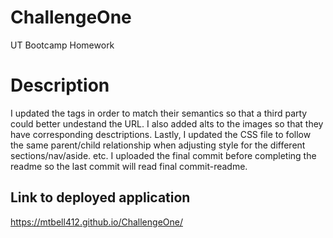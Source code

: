 # ChallengeOne
UT Bootcamp Homework

# Description
I updated the tags in order to match their semantics so that a third party could better undestand the URL. I also added alts to the images so that they have corresponding desctriptions. Lastly, I updated the CSS file to follow the same parent/child relationship when adjusting style for the different sections/nav/aside. etc. I uploaded the final commit before completing the readme so the last commit will read final commit-readme.




## Link to deployed application

https://mtbell412.github.io/ChallengeOne/